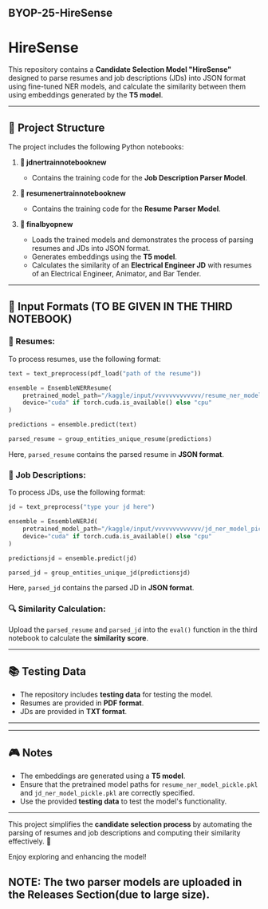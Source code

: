 ## BYOP-25-HireSense

# HireSense 

This repository contains a **Candidate Selection Model "HireSense"** designed to parse resumes and job descriptions (JDs) into JSON format using fine-tuned NER models, and calculate the similarity between them using embeddings generated by the **T5 model**. 

---

## 🔢 Project Structure
The project includes the following Python notebooks:

1. **📄 jdnertrainnotebooknew**
   - Contains the training code for the **Job Description Parser Model**.

2. **📄 resumenertrainnotebooknew**
   - Contains the training code for the **Resume Parser Model**.

3. **📄 finalbyopnew**
   - Loads the trained models and demonstrates the process of parsing resumes and JDs into JSON format.
   - Generates embeddings using the **T5 model**.
   - Calculates the similarity of an **Electrical Engineer JD** with resumes of an Electrical Engineer, Animator, and Bar Tender.

---

## 📂 Input Formats (TO BE GIVEN IN THE THIRD NOTEBOOK)
### 🔑 Resumes:
To process resumes, use the following format:
```python
text = text_preprocess(pdf_load("path of the resume"))

ensemble = EnsembleNERResume(
    pretrained_model_path="/kaggle/input/vvvvvvvvvvvvv/resume_ner_model_pickle.pkl",
    device="cuda" if torch.cuda.is_available() else "cpu"
)

predictions = ensemble.predict(text)

parsed_resume = group_entities_unique_resume(predictions)
```
Here, `parsed_resume` contains the parsed resume in **JSON format**. 

### 🔑 Job Descriptions:
To process JDs, use the following format:
```python
jd = text_preprocess("type your jd here")

ensemble = EnsembleNERJd(
    pretrained_model_path="/kaggle/input/vvvvvvvvvvvvv/jd_ner_model_pickle.pkl",
    device="cuda" if torch.cuda.is_available() else "cpu"
)

predictionsjd = ensemble.predict(jd)

parsed_jd = group_entities_unique_jd(predictionsjd)
```
Here, `parsed_jd` contains the parsed JD in **JSON format**. 

### 🔍 Similarity Calculation:
Upload the `parsed_resume` and `parsed_jd` into the `eval()` function in the third notebook to calculate the **similarity score**. 

---

## 📚 Testing Data
- The repository includes **testing data** for testing the model.
- Resumes are provided in **PDF format**. 
- JDs are provided in **TXT format**. 

---


---

## 🎮 Notes
- The embeddings are generated using a **T5 model**. 
- Ensure that the pretrained model paths for `resume_ner_model_pickle.pkl` and `jd_ner_model_pickle.pkl` are correctly specified.
- Use the provided **testing data** to test the model's functionality. 

---

This project simplifies the **candidate selection process** by automating the parsing of resumes and job descriptions and computing their similarity effectively. 🚀

Enjoy exploring and enhancing the model! 

## NOTE: The two parser models are uploaded in the Releases Section(due to large size).
